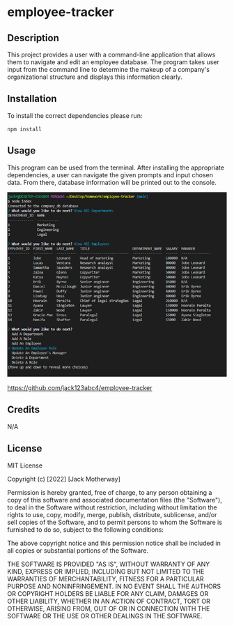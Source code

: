 # employee-tracker

## Description

This project provides a user with a command-line application that allows them to navigate and edit an employee database. The program takes user input from the command line to determine the makeup of a company's organizational structure and displays this information clearly.

## Installation

 To install the correct dependencies please run:
~~~
npm install
~~~

## Usage

This program can be used from the terminal. After installing the appropriate dependencies, a user can navigate the given prompts and input chosen data. From there, database information will be printed out to the console.

![image](/assets/images/screenshot.PNG)

https://github.com/jack123abc4/employee-tracker

## Credits

N/A

## License

MIT License

Copyright (c) [2022] [Jack Motherway]

Permission is hereby granted, free of charge, to any person obtaining a copy
of this software and associated documentation files (the "Software"), to deal
in the Software without restriction, including without limitation the rights
to use, copy, modify, merge, publish, distribute, sublicense, and/or sell
copies of the Software, and to permit persons to whom the Software is
furnished to do so, subject to the following conditions:

The above copyright notice and this permission notice shall be included in all
copies or substantial portions of the Software.

THE SOFTWARE IS PROVIDED "AS IS", WITHOUT WARRANTY OF ANY KIND, EXPRESS OR
IMPLIED, INCLUDING BUT NOT LIMITED TO THE WARRANTIES OF MERCHANTABILITY,
FITNESS FOR A PARTICULAR PURPOSE AND NONINFRINGEMENT. IN NO EVENT SHALL THE
AUTHORS OR COPYRIGHT HOLDERS BE LIABLE FOR ANY CLAIM, DAMAGES OR OTHER
LIABILITY, WHETHER IN AN ACTION OF CONTRACT, TORT OR OTHERWISE, ARISING FROM,
OUT OF OR IN CONNECTION WITH THE SOFTWARE OR THE USE OR OTHER DEALINGS IN THE
SOFTWARE.
